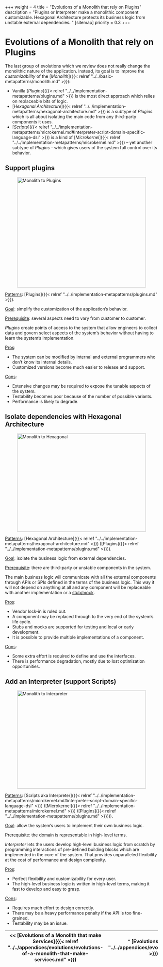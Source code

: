 +++
weight = 4
title = "Evolutions of a Monolith that rely on Plugins"
description = "Plugins or Interpreter make a monolithic component customizable. Hexagonal Architecture protects its business logic from unstable external dependencies. "
[sitemap]
  priority = 0.3
+++

# Evolutions of a Monolith that rely on Plugins

The last group of evolutions which we review does not really change the monolithic nature of the application\. Instead, its goal is to improve the *customizability* of the [*Monolith*]({{< relref "../../basic-metapatterns/monolith.md" >}}):

- Vanilla [*Plugins*]({{< relref "../../implementation-metapatterns/plugins.md" >}}) is the most direct approach which relies on replaceable bits of logic\.
- [*Hexagonal Architecture*]({{< relref "../../implementation-metapatterns/hexagonal-architecture.md" >}}) is a subtype of *Plugins* which is all about isolating the main code from any third\-party components it uses\.
- [*Scripts*]({{< relref "../../implementation-metapatterns/microkernel.md#interpreter-script-domain-specific-language-dsl" >}}) is a kind of [*Microkernel*]({{< relref "../../implementation-metapatterns/microkernel.md" >}}) – yet another subtype of *Plugins* – which gives users of the system full control over its behavior\.


## Support plugins

<figure>
<a href="/diagrams/Evolutions/Monolith/Monolith%20to%20Plugins.png">
<picture>
<source srcset="/diagrams/Evolutions/Monolith/Monolith%20to%20Plugins.svg" media="(prefers-color-scheme: light), (prefers-color-scheme: no-preference)"/>
<source srcset="/diagrams/Evolutions/Monolith/Monolith%20to%20Plugins.dark.svg" media="(prefers-color-scheme: dark)"/>
<img src="/diagrams/Evolutions/Monolith/Monolith%20to%20Plugins.png" alt="Monolith to Plugins" loading="lazy" width="1003" height="363" style="width:100%"/>
</picture>
</a>
</figure>

<ins>Patterns</ins>: [Plugins]({{< relref "../../implementation-metapatterns/plugins.md" >}})\.

<ins>Goal</ins>: simplify the customization of the application’s behavior\.

<ins>Prerequisite</ins>: several aspects need to vary from customer to customer\.

*Plugins* create points of access to the system that allow engineers to collect data and govern select aspects of the system’s behavior without having to learn the system’s implementation\.

<ins>Pros</ins>: 

- The system can be modified by internal and external programmers who don’t know its internal details\.
- Customized versions become much easier to release and support\.


<ins>Cons</ins>: 

- Extensive changes may be required to expose the tunable aspects of the system\.
- Testability becomes poor because of the number of possible variants\.
- Performance is likely to degrade\.


## Isolate dependencies with Hexagonal Architecture

<figure>
<a href="/diagrams/Evolutions/Monolith/Monolith%20to%20Hexagonal.png">
<picture>
<source srcset="/diagrams/Evolutions/Monolith/Monolith%20to%20Hexagonal.svg" media="(prefers-color-scheme: light), (prefers-color-scheme: no-preference)"/>
<source srcset="/diagrams/Evolutions/Monolith/Monolith%20to%20Hexagonal.dark.svg" media="(prefers-color-scheme: dark)"/>
<img src="/diagrams/Evolutions/Monolith/Monolith%20to%20Hexagonal.png" alt="Monolith to Hexagonal" loading="lazy" width="1007" height="323" style="width:100%"/>
</picture>
</a>
</figure>

<ins>Patterns</ins>: [Hexagonal Architecture]({{< relref "../../implementation-metapatterns/hexagonal-architecture.md" >}}) \([Plugins]({{< relref "../../implementation-metapatterns/plugins.md" >}})\)\.

<ins>Goal</ins>: isolate the business logic from external dependencies\.

<ins>Prerequisite</ins>: there are third\-party or unstable components in the system\.

The main business logic will communicate with all the external components through APIs or SPIs defined in the terms of the business logic\. This way it will not depend on anything at all and any component will be replaceable with another implementation or a [stub/mock](https://stackoverflow.com/questions/3459287/whats-the-difference-between-a-mock-stub)\.

<ins>Pros</ins>: 

- Vendor lock\-in is ruled out\.
- A component may be replaced through to the very end of the system’s life cycle\.
- Stubs and mocks are supported for testing and local or early development\.
- It is possible to provide multiple implementations of a component\.


<ins>Cons</ins>: 

- Some extra effort is required to define and use the interfaces\.
- There is performance degradation, mostly due to lost optimization opportunities\.


## Add an Interpreter \(support Scripts\)

<figure>
<a href="/diagrams/Evolutions/Monolith/Monolith%20to%20Interpreter.png">
<picture>
<source srcset="/diagrams/Evolutions/Monolith/Monolith%20to%20Interpreter.svg" media="(prefers-color-scheme: light), (prefers-color-scheme: no-preference)"/>
<source srcset="/diagrams/Evolutions/Monolith/Monolith%20to%20Interpreter.dark.svg" media="(prefers-color-scheme: dark)"/>
<img src="/diagrams/Evolutions/Monolith/Monolith%20to%20Interpreter.png" alt="Monolith to Interpreter" loading="lazy" width="1087" height="323" style="width:100%"/>
</picture>
</a>
</figure>

<ins>Patterns</ins>: [Scripts aka Interpreter]({{< relref "../../implementation-metapatterns/microkernel.md#interpreter-script-domain-specific-language-dsl" >}}) \([Microkernel]({{< relref "../../implementation-metapatterns/microkernel.md" >}}) \([Plugins]({{< relref "../../implementation-metapatterns/plugins.md" >}})\)\)\.

<ins>Goal</ins>: allow the system’s users to implement their own business logic\.

<ins>Prerequisite</ins>: the domain is representable in high\-level terms\.

*Interpreter* lets the users develop high\-level business logic from scratch by programming interactions of pre\-defined building blocks which are implemented in the core of the system\. That provides unparalleled flexibility at the cost of performance and design complexity\.

<ins>Pros</ins>: 

- Perfect flexibility and customizability for every user\.
- The high\-level business logic is written in high\-level terms, making it fast to develop and easy to grasp\.


<ins>Cons</ins>: 

- Requires much effort to design correctly\.
- There may be a heavy performance penalty if the API is too fine\-grained\.
- Testability may be an issue\.


<nav>

| \<\< [Evolutions of a Monolith that make Services]({{< relref "../../appendices/evolutions/evolutions-of-a-monolith-that-make-services.md" >}}) | ^ [Evolutions]({{< relref "../../appendices/evolutions/_index.md" >}}) ^ | [Evolutions of Shards that share data]({{< relref "../../appendices/evolutions/evolutions-of-shards-that-share-data.md" >}}) \>\> |
| --- | --- | --- |

</nav>